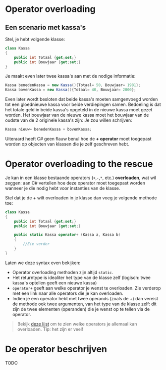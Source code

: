 # Operator overloading

## Een scenario met kassa's
Stel, je hebt volgende klasse:

```csharp
class Kassa
{
    public int Totaal {get;set;}
    public int Bouwjaar {get;set;}
}
```

Je maakt even later twee kassa's aan met de nodige informatie:

```csharp
Kassa benedenKassa = new Kassa(){Totaal= 50, Bouwjaar= 1981};
Kassa bovenKassa = new Kassa(){Totaal= 40, Bouwjaar= 2000};
```

Even later wordt besloten dat beide kassa's moeten samgenvoegd worden tot een gloednieuwe kassa voor beide verdiepingen samen. Bedoeling is dat het totale geld in beide kassa's opgeteld in de nieuwe kassa moet gezet worden. Het bouwjaar van de nieuwe kassa moet het bouwjaar van de oudste van de 2 originele kassa's zijn:
Je zou willen schrijven:

```csharp
Kassa nieuw= benedenKassa + bovenKassa;
```

Uiteraard heeft C# geen flauw benul hoe de **+ operator** moet toegepast worden op objecten van klassen die je zelf geschreven hebt.

# Operator overloading to the rescue

Je kan in een klasse bestaande operators (``+``,``-``,``*``, etc.) **overloaden**, wat wil zeggen: aan C# vertellen hoe deze operator moet toegepast worden wanneer je die nodig hebt voor instanties van de klasse.

Stel dat je de + wilt overloaden in je klasse dan voeg je volgende methode toe:

```csharp
class Kassa
{
    public int Totaal {get;set;}
    public int Bouwjaar {get;set;}

    public static Kassa operator+ (Kassa a, Kassa b)
    {
        //Zie verder
    }
}
```

Laten we deze syntax even bekijken:

* Operator overloading methoden zijn altijd ``static``.
* Het returntype is idealiter het type van de klasse zelf (logisch: twee kassa's optellen geeft een nieuwe kassa)
* ``operator+`` geeft aan welke operator je wenst te overloaden. Zie verderop met een link naar alle operators die je kan overloaden.
* Indien je een operator hebt met twee operands (zoals de +) dan vereist de methode ook twee argumenten, van het type van de klasse zelf: dit zijn de twee elementen (operanden) die je wenst op te tellen via de operator.

> Bekijk [deze lijst](https://docs.microsoft.com/en-us/dotnet/csharp/programming-guide/statements-expressions-operators/overloadable-operators) om te zien welke operators je allemaal kan overloaden. Tip: het zijn er veel!

# De operator beschrijven

TODO